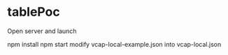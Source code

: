 # tablePoc

Open server and launch

npm install
npm start
modify vcap-local-example.json into vcap-local.json 
